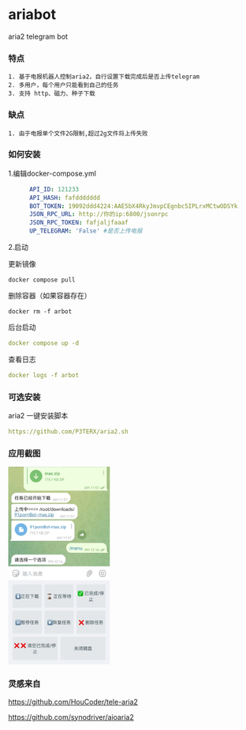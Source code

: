 # ariabot

aria2 telegram bot

### 特点

    1. 基于电报机器人控制aria2，自行设置下载完成后是否上传telegram
    2. 多用户，每个用户只能看到自己的任务
    3. 支持 http、磁力、种子下载

### 缺点

    1. 由于电报单个文件2G限制,超过2g文件将上传失败

### 如何安装

1.编辑docker-compose.yml

```yaml
      API_ID: 121233
      API_HASH: fafddddddd
      BOT_TOKEN: 19092ddd4224:AAE5bX4RkyJmvpCEgnbc5IPLrxMCtwODSYk
      JSON_RPC_URL: http://你的ip:6800/jsonrpc
      JSON_RPC_TOKEN: fafjaljfaaaf
      UP_TELEGRAM: 'False' #是否上传电报
```

2.启动

更新镜像

```
docker compose pull
```

删除容器（如果容器存在）
```
docker rm -f arbot
```

后台启动
```yaml
docker compose up -d
```

查看日志

```yaml
docker logs -f arbot
```

### 可选安装

aria2 一键安装脚本

```yaml
https://github.com/P3TERX/aria2.sh
```

### 应用截图

<img alt="img.png" height="400" src="img.png" />

### 灵感来自

https://github.com/HouCoder/tele-aria2

https://github.com/synodriver/aioaria2
